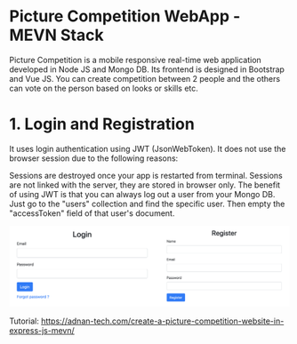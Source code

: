 # Picture Competition WebApp - MEVN Stack

Picture Competition is a mobile responsive real-time web application developed in Node JS and Mongo DB. Its frontend is designed in Bootstrap and Vue JS. You can create competition between 2 people and the others can vote on the person based on looks or skills etc.

# 1. Login and Registration
It uses login authentication using JWT (JsonWebToken). It does not use the browser session due to the following reasons:

Sessions are destroyed once your app is restarted from terminal.
Sessions are not linked with the server, they are stored in browser only.
The benefit of using JWT is that you can always log out a user from your Mongo DB. Just go to the "users" collection and find the specific user. Then empty the "accessToken" field of that user's document.

![Login-and-Registration](screenshots/Login-and-Registration.png?raw=true "Login-and-Registration")

Tutorial:
https://adnan-tech.com/create-a-picture-competition-website-in-express-js-mevn/
